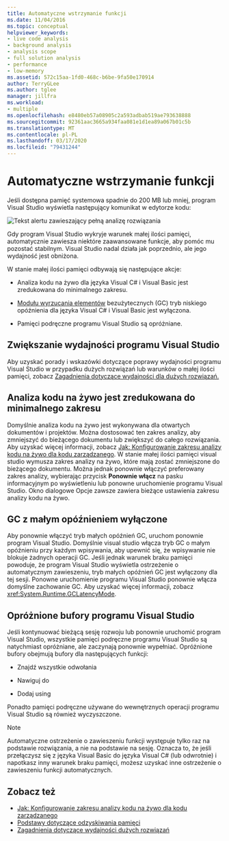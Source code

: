 ```yaml
---
title: Automatyczne wstrzymanie funkcji
ms.date: 11/04/2016
ms.topic: conceptual
helpviewer_keywords:
- live code analysis
- background analysis
- analysis scope
- full solution analysis
- performance
- low-memory
ms.assetid: 572c15aa-1fd0-468c-b6be-9fa50e170914
author: TerryGLee
ms.author: tglee
manager: jillfra
ms.workload:
- multiple
ms.openlocfilehash: e8480eb57a08905c2a593adbab519ae793638888
ms.sourcegitcommit: 92361aac3665a934faa081e1d1ea89a067b01c5b
ms.translationtype: MT
ms.contentlocale: pl-PL
ms.lasthandoff: 03/17/2020
ms.locfileid: "79431244"
---
```

# <a name="automatic-feature-suspension"></a>Automatyczne wstrzymanie funkcji

Jeśli dostępna pamięć systemowa spadnie do 200 MB lub mniej, program Visual Studio wyświetla następujący komunikat w edytorze kodu:

![Tekst alertu zawieszający pełną analizę rozwiązania](../code-quality/media/fsa_alert.png)

Gdy program Visual Studio wykryje warunek małej ilości pamięci, automatycznie zawiesza niektóre zaawansowane funkcje, aby pomóc mu pozostać stabilnym. Visual Studio nadal działa jak poprzednio, ale jego wydajność jest obniżona.

W stanie małej ilości pamięci odbywają się następujące akcje:

- Analiza kodu na żywo dla języka Visual C# i Visual Basic jest zredukowana do minimalnego zakresu.

- [Modułu wyrzucania elementów](/dotnet/standard/garbage-collection/index) bezużytecznych (GC) tryb niskiego opóźnienia dla języka Visual C# i Visual Basic jest wyłączona.

- Pamięci podręczne programu Visual Studio są opróżniane.

## <a name="improve-visual-studio-performance"></a>Zwiększanie wydajności programu Visual Studio

Aby uzyskać porady i wskazówki dotyczące poprawy wydajności programu Visual Studio w przypadku dużych rozwiązań lub warunków o małej ilości pamięci, zobacz [Zagadnienia dotyczące wydajności dla dużych rozwiązań.](https://github.com/dotnet/roslyn/wiki/Performance-considerations-for-large-solutions)

## <a name="live-code-analysis-is-reduced-to-minimal-scope"></a>Analiza kodu na żywo jest zredukowana do minimalnego zakresu

Domyślnie analiza kodu na żywo jest wykonywana dla otwartych dokumentów i projektów. Można dostosować ten zakres analizy, aby zmniejszyć do bieżącego dokumentu lub zwiększyć do całego rozwiązania. Aby uzyskać więcej informacji, zobacz [Jak: Konfigurowanie zakresu analizy kodu na żywo dla kodu zarządzanego](./configure-live-code-analysis-scope-managed-code.md). W stanie małej ilości pamięci visual studio wymusza zakres analizy na żywo, które mają zostać zmniejszone do bieżącego dokumentu. Można jednak ponownie włączyć preferowany zakres analizy, wybierając przycisk **Ponownie włącz** na pasku informacyjnym po wyświetleniu lub ponowne uruchomienie programu Visual Studio. Okno dialogowe Opcje zawsze zawiera bieżące ustawienia zakresu analizy kodu na żywo.

## <a name="gc-low-latency-disabled"></a>GC z małym opóźnieniem wyłączone

Aby ponownie włączyć tryb małych opóźnień GC, uruchom ponownie program Visual Studio. Domyślnie visual studio włącza tryb GC o małym opóźnieniu przy każdym wpisywania, aby upewnić się, że wpisywanie nie blokuje żadnych operacji GC. Jeśli jednak warunek braku pamięci powoduje, że program Visual Studio wyświetla ostrzeżenie o automatycznym zawieszeniu, tryb małych opóźnień GC jest wyłączony dla tej sesji. Ponowne uruchomienie programu Visual Studio ponownie włącza domyślne zachowanie GC. Aby uzyskać więcej informacji, zobacz <xref:System.Runtime.GCLatencyMode>.

## <a name="visual-studio-caches-flushed"></a>Opróżnione bufory programu Visual Studio

Jeśli kontynuować bieżącą sesję rozwoju lub ponownie uruchomić program Visual Studio, wszystkie pamięci podręczne programu Visual Studio są natychmiast opróżniane, ale zaczynają ponownie wypełniać. Opróżnione bufory obejmują bufory dla następujących funkcji:

- Znajdź wszystkie odwołania

- Nawiguj do

- Dodaj using

Ponadto pamięci podręczne używane do wewnętrznych operacji programu Visual Studio są również wyczyszczone.

> [!NOTE]
> Automatyczne ostrzeżenie o zawieszeniu funkcji występuje tylko raz na podstawie rozwiązania, a nie na podstawie na sesję. Oznacza to, że jeśli przełączysz się z języka Visual Basic do języka Visual C# (lub odwrotnie) i napotkasz inny warunek braku pamięci, możesz uzyskać inne ostrzeżenie o zawieszeniu funkcji automatycznych.

## <a name="see-also"></a>Zobacz też

- [Jak: Konfigurowanie zakresu analizy kodu na żywo dla kodu zarządzanego](./configure-live-code-analysis-scope-managed-code.md)
- [Podstawy dotyczące odzyskiwania pamięci](/dotnet/standard/garbage-collection/fundamentals)
- [Zagadnienia dotyczące wydajności dużych rozwiązań](https://github.com/dotnet/roslyn/wiki/Performance-considerations-for-large-solutions)
